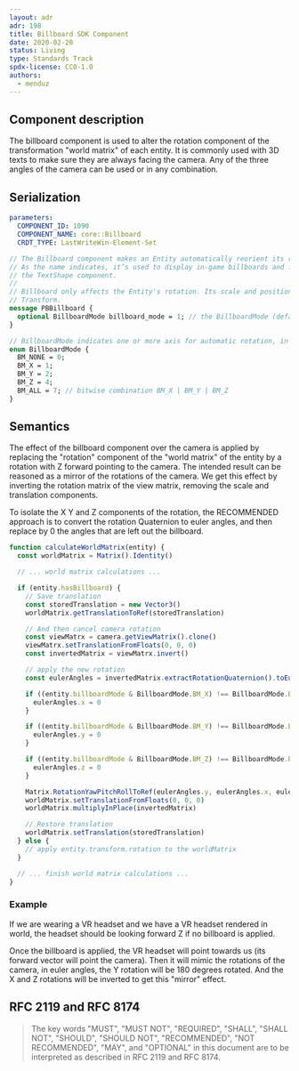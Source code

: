 ```yaml
---
layout: adr
adr: 198
title: Billboard SDK Component
date: 2020-02-20
status: Living
type: Standards Track
spdx-license: CC0-1.0
authors:
  - menduz
---
```


## Component description

<!-- Human readable description of the component, what does it fix and how it affects the entities or the systems from an SDK user point of view -->

The billboard component is used to alter the rotation component of the transformation "world matrix" of each entity. It is commonly used with 3D texts to make sure they are always facing the camera. Any of the three angles of the camera can be used or in any combination.

## Serialization

```yaml
parameters:
  COMPONENT_ID: 1090
  COMPONENT_NAME: core::Billboard
  CRDT_TYPE: LastWriteWin-Element-Set
```

```protobuf
// The Billboard component makes an Entity automatically reorient its rotation to face the camera.
// As the name indicates, it’s used to display in-game billboards and frequently combined with
// the TextShape component.
//
// Billboard only affects the Entity's rotation. Its scale and position are still determined by its
// Transform.
message PBBillboard {
  optional BillboardMode billboard_mode = 1; // the BillboardMode (default: BM_ALL)
}

// BillboardMode indicates one or more axis for automatic rotation, in OR-able bit flag form.
enum BillboardMode {
  BM_NONE = 0;
  BM_X = 1;
  BM_Y = 2;
  BM_Z = 4;
  BM_ALL = 7; // bitwise combination BM_X | BM_Y | BM_Z
}
```

## Semantics

The effect of the billboard component over the camera is applied by replacing the "rotation" component of the "world matrix" of the entity by a rotation with Z forward pointing to the camera. The intended result can be reasoned as a mirror of the rotations of the camera. We get this effect by inverting the rotation matrix of the view matrix, removing the scale and translation components.

To isolate the X Y and Z components of the rotation, the RECOMMENDED approach is to convert the rotation Quaternion to euler angles, and then replace by 0 the angles that are left out the billboard.

```typescript
function calculateWorldMatrix(entity) {
  const worldMatrix = Matrix().Identity()

  // ... world matrix calculations ...

  if (entity.hasBillboard) {
    // Save translation
    const storedTranslation = new Vector3()
    worldMatrix.getTranslationToRef(storedTranslation)

    // And then cancel camera rotation
    const viewMatrx = camera.getViewMatrix().clone()
    viewMatrx.setTranslationFromFloats(0, 0, 0)
    const invertedMatrix = viewMatrx.invert()

    // apply the new rotation
    const eulerAngles = invertedMatrix.extractRotationQuaternion().toEuler()

    if ((entity.billboardMode & BillboardMode.BM_X) !== BillboardMode.BM_X) {
      eulerAngles.x = 0
    }

    if ((entity.billboardMode & BillboardMode.BM_Y) !== BillboardMode.BM_Y) {
      eulerAngles.y = 0
    }

    if ((entity.billboardMode & BillboardMode.BM_Z) !== BillboardMode.BM_Z) {
      eulerAngles.z = 0
    }

    Matrix.RotationYawPitchRollToRef(eulerAngles.y, eulerAngles.x, eulerAngles.z, invertedMatrix)
    worldMatrix.setTranslationFromFloats(0, 0, 0)
    worldMatrix.multiplyInPlace(invertedMatrix)

    // Restore translation
    worldMatrix.setTranslation(storedTranslation)
  } else {
    // apply entity.transform.rotation to the worldMatrix
  }

  // ... finish world matrix calculations ...
}
```

### Example

If we are wearing a VR headset and we have a VR headset rendered in world, the headset should be looking forward Z if no billboard is applied.

Once the billboard is applied, the VR headset will point towards us (its forward vector will point the camera). Then it will mimic the rotations of the camera, in euler angles, the Y rotation will be 180 degrees rotated. And the X and Z rotations will be inverted to get this "mirror" effect.

## RFC 2119 and RFC 8174

> The key words "MUST", "MUST NOT", "REQUIRED", "SHALL", "SHALL NOT", "SHOULD", "SHOULD NOT", "RECOMMENDED", "NOT RECOMMENDED", "MAY", and "OPTIONAL" in this document are to be interpreted as described in RFC 2119 and RFC 8174.

